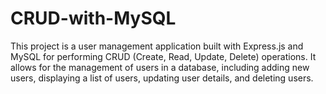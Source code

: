 # CRUD-with-MySQL
This project is a user management application built with Express.js and MySQL for performing CRUD (Create, Read, Update, Delete) operations. It allows for the management of users in a database, including adding new users, displaying a list of users, updating user details, and deleting users.
